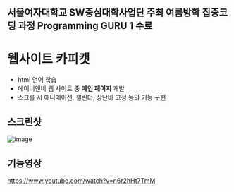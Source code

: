 ## 서울여자대학교 SW중심대학사업단 주최 여름방학 집중코딩 과정 Programming GURU 1 수료
# 웹사이트 카피캣
- html 언어 학습
- 에어비앤비 웹 사이트 중 **메인 페이지** 개발
- 스크롤 시 애니메이션, 캘린더, 상단바 고정 등의 기능 구현
 

## 스크린샷
![image](https://github.com/ssh09015/guru1/assets/98066276/3ea962e3-f4dc-438c-b863-1c03b56c078b)


## 기능영상
https://www.youtube.com/watch?v=n6r2hHt7TmM
